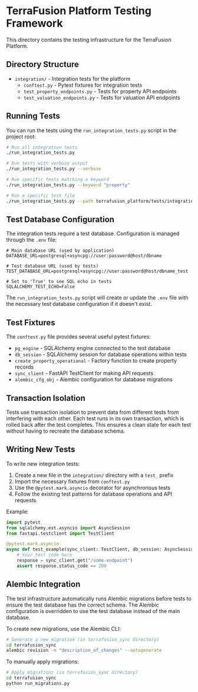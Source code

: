 # TerraFusion Platform Testing Framework

This directory contains the testing infrastructure for the TerraFusion Platform.

## Directory Structure

- `integration/` - Integration tests for the platform
  - `conftest.py` - Pytest fixtures for integration tests
  - `test_property_endpoints.py` - Tests for property API endpoints
  - `test_valuation_endpoints.py` - Tests for valuation API endpoints

## Running Tests

You can run the tests using the `run_integration_tests.py` script in the project root:

```bash
# Run all integration tests
./run_integration_tests.py

# Run tests with verbose output
./run_integration_tests.py --verbose

# Run specific tests matching a keyword
./run_integration_tests.py --keyword "property"

# Run a specific test file
./run_integration_tests.py --path terrafusion_platform/tests/integration/test_property_endpoints.py
```

## Test Database Configuration

The integration tests require a test database. Configuration is managed through the `.env` file:

```
# Main database URL (used by application)
DATABASE_URL=postgresql+asyncpg://user:password@host/dbname

# Test database URL (used by tests)
TEST_DATABASE_URL=postgresql+asyncpg://user:password@host/dbname_test

# Set to 'True' to see SQL echo in tests
SQLALCHEMY_TEST_ECHO=False
```

The `run_integration_tests.py` script will create or update the `.env` file with the necessary test database configuration if it doesn't exist.

## Test Fixtures

The `conftest.py` file provides several useful pytest fixtures:

- `pg_engine` - SQLAlchemy engine connected to the test database
- `db_session` - SQLAlchemy session for database operations within tests
- `create_property_operational` - Factory function to create property records
- `sync_client` - FastAPI TestClient for making API requests
- `alembic_cfg_obj` - Alembic configuration for database migrations

## Transaction Isolation

Tests use transaction isolation to prevent data from different tests from interfering with each other. Each test runs in its own transaction, which is rolled back after the test completes. This ensures a clean state for each test without having to recreate the database schema.

## Writing New Tests

To write new integration tests:

1. Create a new file in the `integration/` directory with a `test_` prefix
2. Import the necessary fixtures from `conftest.py`
3. Use the `@pytest.mark.asyncio` decorator for asynchronous tests
4. Follow the existing test patterns for database operations and API requests

Example:

```python
import pytest
from sqlalchemy.ext.asyncio import AsyncSession
from fastapi.testclient import TestClient

@pytest.mark.asyncio
async def test_example(sync_client: TestClient, db_session: AsyncSession):
    # Your test code here
    response = sync_client.get("/some-endpoint")
    assert response.status_code == 200
```

## Alembic Integration

The test infrastructure automatically runs Alembic migrations before tests to ensure the test database has the correct schema. The Alembic configuration is overridden to use the test database instead of the main database.

To create new migrations, use the Alembic CLI:

```bash
# Generate a new migration (in terrafusion_sync directory)
cd terrafusion_sync
alembic revision -m "description_of_changes" --autogenerate
```

To manually apply migrations:

```bash
# Apply migrations (in terrafusion_sync directory)
cd terrafusion_sync
python run_migrations.py
```